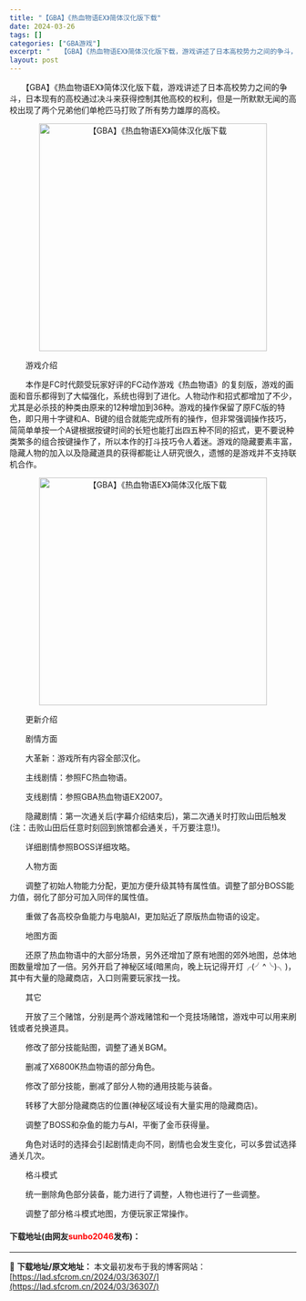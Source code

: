 ```yaml
---
title: "【GBA】《热血物语EX》简体汉化版下载"
date: 2024-03-26
tags: []
categories: ["GBA游戏"]
excerpt: "　　【GBA】《热血物语EX》简体汉化版下载，游戏讲述了日本高校势力之间的争斗，日本现有的高校通过决斗来获得控制其他高校的权利，但是一所默默无闻的高校出现了两个兄弟他们单枪匹马打败了所有势力雄厚的高校。 　　游戏介绍 　　本作是FC时代颇受玩家好评的FC动作游戏《热血物语》的复刻版，游戏的画面和音乐&hellip;"
layout: post
---
```


 <p>　　【GBA】《热血物语EX》简体汉化版下载，游戏讲述了日本高校势力之间的争斗，日本现有的高校通过决斗来获得控制其他高校的权利，但是一所默默无闻的高校出现了两个兄弟他们单枪匹马打败了所有势力雄厚的高校。</p> <p align="center"><img align="" border="0" src="https://lad.sfcrom.cn/wp-content/uploads/2024/03/20240326_660264f9bab5c.jpg" width="400" alt="【GBA】《热血物语EX》简体汉化版下载" /></p> <p>　　游戏介绍</p> <p>　　本作是FC时代颇受玩家好评的FC动作游戏《热血物语》的复刻版，游戏的画面和音乐都得到了大幅强化，系统也得到了进化。人物动作和招式都增加了不少，尤其是必杀技的种类由原来的12种增加到36种。游戏的操作保留了原FC版的特色，即只用十字键和A、B键的组合就能完成所有的操作，但非常强调操作技巧，简简单单按一个A键根据按键时间的长短也能打出四五种不同的招式，更不要说种类繁多的组合按键操作了，所以本作的打斗技巧令人着迷。游戏的隐藏要素丰富，隐藏人物的加入以及隐藏道具的获得都能让人研究很久，遗憾的是游戏并不支持联机合作。</p> <p align="center"><img align="" border="0" src="https://lad.sfcrom.cn/wp-content/uploads/2024/03/20240326_660264fa1b769.jpg" width="400" alt="【GBA】《热血物语EX》简体汉化版下载" /></p> <p>　　更新介绍</p> <p>　　剧情方面</p> <p>　　大革新：游戏所有内容全部汉化。</p> <p>　　主线剧情：参照FC热血物语。</p> <p>　　支线剧情：参照GBA热血物语EX2007。</p> <p>　　隐藏剧情：第一次通关后(字幕介绍结束后)，第二次通关时打败山田后触发(注：击败山田后任意时刻回到旅馆都会通关，千万要注意!)。</p> <p>　　详细剧情参照BOSS详细攻略。</p> <p>　　人物方面</p> <p>　　调整了初始人物能力分配，更加方便升级其特有属性值。调整了部分BOSS能力值，弱化了部分可加入同伴的属性值。</p> <p>　　重做了各高校杂鱼能力与电脑AI，更加贴近了原版热血物语的设定。</p> <p>　　地图方面</p> <p>　　还原了热血物语中的大部分场景，另外还增加了原有地图的郊外地图，总体地图数量增加了一倍。另外开启了神秘区域(暗黑向，晚上玩记得开灯╭(╯^╰)╮)，其中有大量的隐藏商店，入口则需要玩家找一找。</p> <p>　　其它</p> <p>　　开放了三个赌馆，分别是两个游戏赌馆和一个竞技场赌馆，游戏中可以用来刷钱或者兑换道具。</p> <p>　　修改了部分技能贴图，调整了通关BGM。</p> <p>　　删减了X6800K热血物语的部分角色。</p> <p>　　修改了部分技能，删减了部分人物的通用技能与装备。</p> <p>　　转移了大部分隐藏商店的位置(神秘区域设有大量实用的隐藏商店)。</p> <p>　　调整了BOSS和杂鱼的能力与AI，平衡了金币获得量。</p> <p>　　角色对话时的选择会引起剧情走向不同，剧情也会发生变化，可以多尝试选择通关几次。</p> <p>　　格斗模式</p> <p>　　统一删除角色部分装备，能力进行了调整，人物也进行了一些调整。</p> <p>　　调整了部分格斗模式地图，方便玩家正常操作。</p> <p><h4>下载地址(由网友<font color="red">sunbo2046</font>发布)：</h4></p> 

---
📖 **下载地址/原文地址：** 本文最初发布于我的博客网站：[https://lad.sfcrom.cn/2024/03/36307/](https://lad.sfcrom.cn/2024/03/36307/)
